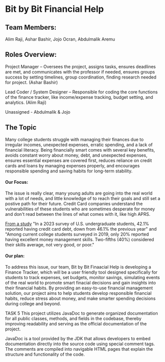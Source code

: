 # Bit by Bit Financial Help

## Team Members: 
Alim Raji, Ashar Bashir, Jojo Ocran, Abdulmalik Aremu 

## Roles Overview:
Project Manager – Oversees the project, assigns tasks, ensures deadlines are met, and communicates with the professor if needed, ensures groups success by setting timelines, group coordination, finding research needed for project. (Ashar Bashir)

Lead Coder / System Designer  – Responsible for coding the core functions of the finance tracker, like income/expense tracking, budget setting, and analytics.  (Alim Raji) 

Unassigned - Abdulmalik & Jojo
## The Topic

Many college students struggle with managing their finances due to irregular incomes, unexpected expenses, erratic spending, and a lack of financial literacy. Being financially smart comes with several key benefits, avoids constant worry about money, debt, and unexpected expenses, ensures essential expenses are covered first, reduces reliance on credit cards and loans by managing expenses properly, and encourages responsible spending and saving habits for long-term stability.

#### Our Focus: 
The issue is really clear, many young adults are going into the real world with a lot of needs, and little knowledge of to reach their goals and still set a postive path for their future. Credit Card companies understand the vulnerabilities of these students who are sometimes desperate for money and don't read between the lines of what comes with it, like high APRS. 

[From a study](https://www.cardrates.com/news/student-credit-card-debt-statistics/)
"In a 2023 survey of U.S. undergraduate students, 42.1% reported having credit card debt, down from 46.1% the previous year" and "Among current college students surveyed in 2019, only 20% reported having excellent money management skills. Two-fifths (40%) considered their skills average, not very good, or poor." 

#### Our plan: 
To address this issue, our team, Bit by Bit Finaacial Help is developing a Finance Tracker, which will be a user friendly tool designed specifically for students to track expenses, set budgets, monitor savings, simulating events of the real world to promote smart finacial decisions and gain insights into their financial habits. By providing an easy-to-use financial management solution, our project aims to help students develop responsible financial habits, reduce stress about money, and make smarter spending decisions during college and beyond. 

TASK 5
This project utilizes JavaDoc to generate organized documentation for all public classes, methods, and fields in the codebase, thereby improving readability and serving as the official documentation of the project.

JavaDoc is a tool provided by the JDK that allows developers to embed documentation directly into the source code using special comment tags. The comments are compiled into navigable HTML pages that explain the structure and functionality of the code.

